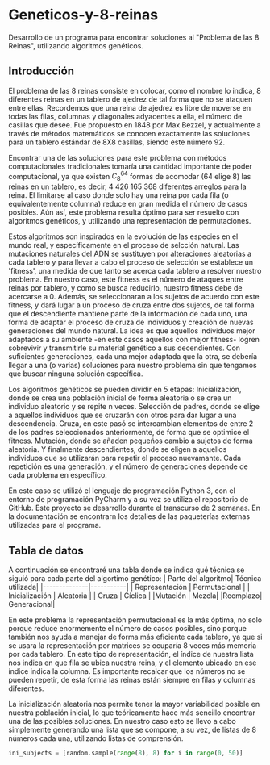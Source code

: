 # Geneticos-y-8-reinas
Desarrollo de un programa para encontrar soluciones al "Problema de las 8 Reinas", utilizando algoritmos genéticos.

## Introducción

El problema de las 8 reinas consiste en colocar, como el nombre lo indica, 8 diferentes reinas en un tablero de ajedrez de tal forma que no se ataquen entre ellas. Recordemos que una reina de ajedrez es libre de moverse en todas las filas, columnas y diagonales adyacentes a ella, el número de casillas que desee. Fue propuesto en 1848 por Max Bezzel, y actualmente a través de métodos matemáticos se conocen exactamente las soluciones para un tablero estándar de 8X8 casillas, siendo este número 92. 

Encontrar una de las soluciones para este problema con métodos computacionales tradicionales tomaría una cantidad importante de poder computacional, ya que existen $C^{64}_8$ formas de acomodar (64 elige 8) las reinas en un tablero, es decir, 4 426 165 368 diferentes arreglos para la reina. El limitarse al caso donde solo hay una reina por cada fila (o equivalentemente columna) reduce en gran medida el número de casos posibles. Aún así, este problema resulta óptimo para ser resuelto con algoritmos genéticos, y utilizando una representación de permutaciones.

Estos algoritmos son inspirados en la evolución de las especies en el mundo real, y específicamente en el proceso de selcción natural. Las mutaciones naturales del ADN se sustituyen por alteraciones aleatorias a cada tablero y para llevar a cabo el proceso de selección se establece un 'fitness', una medida de que tanto se acerca cada tablero a resolver nuestro problema. En nuestro caso, este fitness es el número de ataques entre reinas por tablero, y como se busca reducirlo, nuestro fitness debe de acercarse a 0. Además, se seleccionaran a los sujetos de acuerdo con este fitness, y dará lugar a un proceso de cruza entre dos sujetos, de tal forma que el descendiente mantiene parte de la información de cada uno, una forma de adaptar el proceso de cruza de individuos y creación de nuevas generaciones del mundo natural.  La idea es que aquellos individuos mejor adaptados a su ambiente -en este casos aquellos con mejor fitness- logren sobrevivir y transmitirle su material genético a sus decendientes. Con suficientes generaciones, cada una mejor adaptada que la otra, se debería llegar a una (o varias) soluciones para nuestro problema sin que tengamos que buscar ninguna solución específica.

Los algoritmos genéticos se pueden dividir en 5 etapas: Inicialización, donde se crea una población inicial de forma aleatoria o se crea un individuo aleatorio y se repite n veces. Selección de padres, donde se elige a aquellos individuos que se cruzarán con otros para dar lugar a una descendencia. Cruza, en este pasó se intercambian elementos de entre 2 de los padres seleccionados anteriormente, de forma que se optimice el fitness. Mutación, donde se añaden pequeños cambio a sujetos de forma aleatoria. Y finalmente descendientes, donde se eligen a aquellos individuos que se utilizarán para repetir el proceso nuevamante. Cada repetición es una generación, y el número de generaciones depende de cada problema en específico.

En este caso se utilizó el lenguaje de programación Python 3, con el entorno de programación PyCharm y a su vez se utiliza el repositorio de GitHub. Este proyecto se desarrollo durante el transcurso de 2 semanas. En la documentación se encontrarn los detalles de las paqueterías externas utilizadas para el programa.

## Tabla de datos
A continuación se encontraré una tabla donde se indica qué técnica se siguió para cada parte del algortimo genético:
| Parte del algoritmo| Técnica utilizada|
|--------------|-----------|
| Representación | Permutacional     |
| Inicialización      | Aleatoria  |
| Cruza | Cíclica |
|Mutación | Mezcla|
|Reemplazo| Generacional|

En este problema la representación permutacional es la más óptima, no solo porque reduce enormemente el número de casos posibles, sino porque también nos ayuda a manejar de forma más eficiente cada tablero, ya que si se usara la representación por matrices se ocuparía 8 veces más memoria por cada tablero. En este tipo de representación, el índice de nuestra lista nos indica en que fila se ubica nuestra reina, y el elemento ubicado en ese índice indica la columna. Es importante recalcar que los números no se pueden repetir, de esta forma las reinas están siempre en filas y columnas diferentes.

La inicialización aleatoria nos permite tener la mayor variabilidad posible en nuestra población inicial, lo que teóricamente hace más sencillo encontrar una de las posibles soluciones. En nuestro caso esto se llevo a cabo simplemente generando una lista que se compone, a su vez, de listas de 8 números cada una, utilizando listas de comprensión.

``` python
ini_subjects = [random.sample(range(8), 8) for i in range(0, 50)]
```



